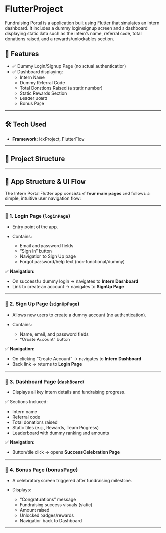 # FlutterProject
Fundraising Portal is a application built using Flutter that simulates an intern dashboard. It includes a dummy login/signup screen and a dashboard displaying static data such as the intern’s name, referral code, total donations raised, and a rewards/unlockables section.

## 🚀 Features

- ✅ Dummy Login/Signup Page (no actual authentication)
- ✅ Dashboard displaying:
  - Intern Name
  - Dummy Referral Code
  - Total Donations Raised (a static number)
  - Static Rewards Section
  - Leader Board
  - Bonus Page

---

## 🛠️ Tech Used

- **Framework:** IdxProject, FlutterFlow

---

## 📁 Project Structure
---

## 📱 App Structure & UI Flow

The Intern Portal Flutter app consists of **four main pages** and follows a simple, intuitive user navigation flow:

---

### 🔹 1. **Login Page (`loginPage`)**

* Entry point of the app.
* Contains:

  * Email and password fields
  * “Sign In” button
  * Navigation to Sign Up page
  * Forgot password/help text (non-functional/dummy)

✅ **Navigation:**

* On successful dummy login → navigates to **Intern Dashboard**
* Link to create an account → navigates to **SignUp Page**

---

### 🔹 2. **Sign Up Page (`signUpPage`)**

* Allows new users to create a dummy account (no authentication).
* Contains:

  * Name, email, and password fields
  * “Create Account” button

✅ **Navigation:**

* On clicking “Create Account” → navigates to **Intern Dashboard**
* Back link → returns to **Login Page**

---

### 🔹 3. **Dashboard Page (`dashBoard`)**

* Displays all key intern details and fundraising progress.

✅ Sections Included:

* Intern name
* Referral code
* Total donations raised
* Static tiles (e.g., Rewards, Team Progress)
* Leaderboard with dummy ranking and amounts

✅ **Navigation:**

* Button/tile click → opens **Success Celebration Page**

---

### 🔹 4. Bonus Page (bonusPage)

* A celebratory screen triggered after fundraising milestone.
* Displays:

  * “Congratulations” message
  * Fundraising success visuals (static)
  * Amount raised
  * Unlocked badges/rewards
  * Navigation back to Dashboard

---

